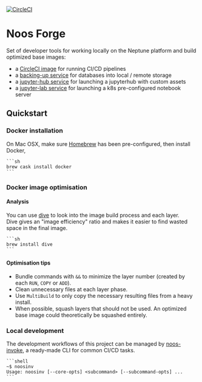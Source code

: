 [![CircleCI](https://circleci.com/gh/noosenergy/noos-forge.svg?style=svg&circle-token=6ed140ddf30bafe312339a5d3adaec60106d0710)](https://circleci.com/gh/noosenergy/noos-forge)

# Noos Forge

Set of developer tools for working locally on the Neptune platform and build optimized base images:

* a [CircleCI image](./docker/circleci) for running CI/CD pipelines
* a [backing-up service](./docker/dbbackup) for databases into local / remote storage
* a [jupyter-hub service](./docker/jupyterhub) for launching a jupyterhub with custom assets
* a [jupyter-lab service](./docker/jupyterlab) for launching a k8s pre-configured notebook server

## Quickstart

### Docker installation

On Mac OSX, make sure [Homebrew](https://brew.sh/) has been pre-configured, then install Docker,

    ```sh
    brew cask install docker
    ```

### Docker image optimisation

#### Analysis

You can use [dive](https://github.com/wagoodman/dive) to look into the image build process and each layer.\
Dive gives an "image efficiency" ratio and makes it easier to find wasted space in the final image.

    ```sh
    brew install dive
    ```

#### Optimisation tips

* Bundle commands with `&&` to minimize the layer number (created by each `RUN`, `COPY` or `ADD`).
* Clean unnecessary files at each layer phase.
* Use `MultiBuild` to only copy the necessary resulting files from a heavy install.
* When possible, squash layers that should not be used. An optimized base image could theoretically be squashed entirely.

### Local development

The development workflows of this project can be managed by [noos-invoke](https://github.com/noosenergy/noos-invoke), a ready-made CLI for common CI/CD tasks.

    ```shell
    ~$ noosinv
    Usage: noosinv [--core-opts] <subcommand> [--subcommand-opts] ...
    ```
